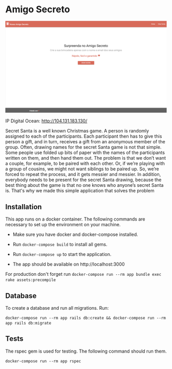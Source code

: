 # Amigo Secreto

![image](/public/amigo_secreto.png)

IP Digital Ocean: http://104.131.183.130/

Secret Santa is a well known Christmas game. A person is randomly assigned to each of the participants. Each participant then has to give this person a gift, and in turn, receives a gift from an anonymous member of the group. Often, drawing names for the secret Santa game is not that simple. Some people use folded up bits of paper with the names of the participants written on them, and then hand them out. The problem is that we don’t want a couple, for example, to be paired with each other. Or, if we’re playing with a group of cousins, we might not want siblings to be paired up. So, we’re forced to repeat the process, and it gets messier and messier. In addition, everybody needs to be present for the secret Santa drawing, because the best thing about the game is that no one knows who anyone’s secret Santa is. That's why we made this simple application that solves the problem

## Installation

This app runs on a docker container. The following commands are necessary to set up the environment on your machine.

* Make sure you have docker and docker-compose installed.

* Run ```docker-compose build``` to install all gems.

* Run ```docker-compose up``` to start the application.

* The app should be available on http://localhost:3000

For production don't forget run ```docker-compose run --rm app bundle exec rake assets:precompile```

## Database

To create a database and run all migrations. Run:

```
docker-compose run --rm app rails db:create && docker-compose run --rm app rails db:migrate
```

## Tests

The rspec gem is used for testing. The following command should run them.

```
docker-compose run --rm app rspec
```
